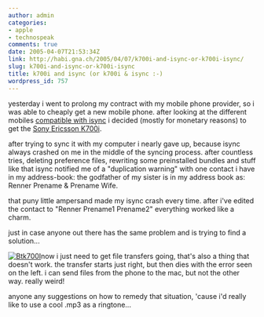 ```yaml
---
author: admin
categories:
- apple
- technospeak
comments: true
date: 2005-04-07T21:53:34Z
link: http://habi.gna.ch/2005/04/07/k700i-and-isync-or-k700i-isync/
slug: k700i-and-isync-or-k700i-isync
title: k700i and isync (or k700i & isync :-)
wordpress_id: 757
---
```


yesterday i went to prolong my contract with my mobile phone provider, so i was able to cheaply get a new mobile phone. after looking at the different mobiles [compatible with isync](http://www.apple.com/isync/devices.html) i decided (mostly for monetary reasons) to get the [Sony Ericsson K700i](http://www.sonyericsson.com/k700/).
  
after trying to sync it with my computer i nearly gave up, because isync always crashed on me in the middle of the syncing process. after countless tries, deleting preference files, rewriting some preinstalled bundles and stuff like that isync notified me of a "duplication warning" with one contact i have in my address-book: the godfather of my sister is in my address book as: Renner Prename & Prename Wife.
  
that puny little ampersand made my isync crash every time. after i've edited the contact to "Renner Prename1 Prename2" everything worked like a charm.
  
just in case anyone out there has the same problem and is trying to find a solution...



[![Btk700I](http://habi.gna.ch/blog/images/btk700i-tm.jpg)](http://habi.gna.ch/blog/images/btk700i.jpg)now i just need to get file transfers going, that's also a thing that doesn't work. the transfer starts just right, but then dies with the error seen on the left. i can send files from the phone to the mac, but not the other way. really weird!
  
anyone any suggestions on how to remedy that situation, 'cause i'd really like to use a cool .mp3 as a ringtone...

